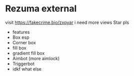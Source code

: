 # Rezuma external
visit https://fakecrime.bio/zxpyar i need more views
Star pls

- features
- Box esp
- Corner box
- fill box
- gradient fill box
- Aimbot (more aimlock)
- Triggerbot
- idkf what else
